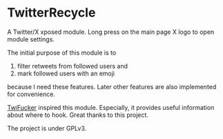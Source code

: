 # TwitterRecycle

A Twitter/X xposed module. Long press on the main page X logo to open module settings.

The initial purpose of this module is to

1. filter retweets from followed users and
2. mark followed users with an emoji

because I need these features. Later other features are also implemented for convenience.

[TwiFucker](https://github.com/Dr-TSNG/TwiFucker) inspired this module.
Especially, it provides useful information about where to hook. Great thanks to this project.

The project is under GPLv3.

